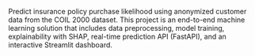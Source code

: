 Predict insurance policy purchase likelihood using anonymized customer data from the COIL 2000 dataset. This project is an end-to-end machine learning solution that includes data preprocessing, model training, explainability with SHAP, real-time prediction API (FastAPI), and an interactive Streamlit dashboard.

